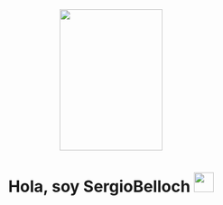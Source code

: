 <div align="center"><img src="https://github.com/Mo-Alsehli/Mo-Alsehli/assets/98949843/7b841857-16fb-422d-9297-be42e3eaf3a9" height = 250px width = 60%  /></div>
<p>
  <h1 align="center"><b>Hola, soy SergioBelloch </b><img src="https://media.giphy.com/media/hvRJCLFzcasrR4ia7z/giphy.gif" width="35"></h1>
</p>
